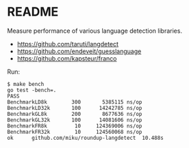 README
======

Measure performance of various language detection libraries.

* https://github.com/taruti/langdetect
* https://github.com/endeveit/guesslanguage
* https://github.com/kapsteur/franco

Run:

    $ make bench
    go test -bench=.
    PASS
    BenchmarkLD8k        300       5385115 ns/op
    BenchmarkLD32k       100      14242785 ns/op
    BenchmarkGL8k        200       8677636 ns/op
    BenchmarkGL32k       100      14081606 ns/op
    BenchmarkFR8k         10     124369006 ns/op
    BenchmarkFR32k        10     124560068 ns/op
    ok      github.com/miku/roundup-langdetect  10.488s
